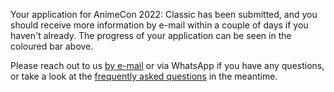 Your application for AnimeCon 2022: Classic has been submitted, and you should receive more
information by e-mail within a couple of days if you haven't already. The progress of your
application can be seen in the coloured bar above.

Please reach out to us [by e-mail](mailto:gopherplanning@animecon.nl) or via WhatsApp if you have
any questions, or take a look at the [frequently asked questions](faq.html) in the meantime.
